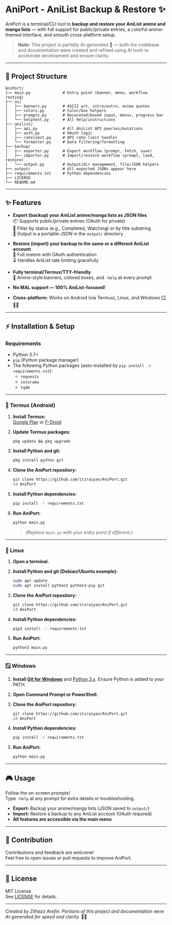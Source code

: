 # AniPort - AniList Backup & Restore ✨

AniPort is a terminal/CLI tool to **backup and restore your AniList anime and manga lists** — with full support for public/private entries, a colorful anime-themed interface, and smooth cross-platform setup.  
> **Note:** This project is partially AI-generated 🤖 — both the codebase and documentation were created and refined using AI tools to accelerate development and ensure clarity.

---

## 🌸 Project Structure

```
AniPort/
├── main.py              # Entry point (banner, menu, workflow routing)
├── ui/
│   ├── banners.py       # ASCII art, intro/outro, anime quotes
│   ├── colors.py        # Color/box helpers
│   ├── prompts.py       # Decorated/boxed input, menus, progress bar
│   └── helptext.py      # All help/instructions
├── anilist/
│   ├── api.py           # All AniList API queries/mutations
│   ├── auth.py          # OAuth logic
│   ├── ratelimit.py     # API rate limit handler
│   └── formatter.py     # Data filtering/formatting
├── backup/
│   ├── exporter.py      # Export workflow (prompt, fetch, save)
│   ├── importer.py      # Import/restore workflow (prompt, load, restore)
│   └── output.py        # Output/dir management, file/JSON helpers
├── output/              # All exported JSONs appear here
├── requirements.txt     # Python dependencies
├── LICENSE
└── README.md
```

---

## ✨ Features

- **Export (backup) your AniList anime/manga lists as JSON files**  
  📦 Supports public/private entries (OAuth for private)  
  🔎 Filter by status (e.g., Completed, Watching) or by title substring  
  💾 Output is a portable JSON in the `output/` directory

- **Restore (import) your backup to the same or a different AniList account**  
  🔐 Full restore with OAuth authentication  
  ⏳ Handles AniList rate limiting gracefully

- **Fully terminal/Termux/TTY-friendly**  
  🎨 Anime-style banners, colored boxes, and `-help` at every prompt

- **No MAL support — 100% AniList-focused!**

- **Cross-platform:** Works on Android (via Termux), Linux, and Windows 🪟🐧📱

---

## ⚡ Installation & Setup

### Requirements

- Python 3.7+
- `pip` (Python package manager)
- The following Python packages (auto-installed by `pip install -r requirements.txt`):
  - `requests`
  - `colorama`
  - `tqdm`

---

### 📱 Termux (Android)

1. **Install Termux:**  
   [Google Play](https://play.google.com/store/apps/details?id=com.termux) or [F-Droid](https://f-droid.org/packages/com.termux/)

2. **Update Termux packages:**
   ```sh
   pkg update && pkg upgrade
   ```

3. **Install Python and git:**
   ```sh
   pkg install python git
   ```

4. **Clone the AniPort repository:**
   ```sh
   git clone https://github.com/itzraiyan/AniPort.git
   cd AniPort
   ```

5. **Install Python dependencies:**
   ```sh
   pip install -r requirements.txt
   ```

6. **Run AniPort:**
   ```sh
   python main.py
   ```
   > *(Replace `main.py` with your entry point if different.)*

---

### 🐧 Linux

1. **Open a terminal.**

2. **Install Python and git (Debian/Ubuntu example):**
   ```sh
   sudo apt update
   sudo apt install python3 python3-pip git
   ```

3. **Clone the AniPort repository:**
   ```sh
   git clone https://github.com/itzraiyan/AniPort.git
   cd AniPort
   ```

4. **Install Python dependencies:**
   ```sh
   pip3 install -r requirements.txt
   ```

5. **Run AniPort:**
   ```sh
   python3 main.py
   ```

---

### 🪟 Windows

1. **Install [Git for Windows](https://git-scm.com/download/win)** and [Python 3.x](https://www.python.org/downloads/). Ensure Python is added to your PATH.

2. **Open Command Prompt or PowerShell.**

3. **Clone the AniPort repository:**
   ```sh
   git clone https://github.com/itzraiyan/AniPort.git
   cd AniPort
   ```

4. **Install Python dependencies:**
   ```sh
   pip install -r requirements.txt
   ```

5. **Run AniPort:**
   ```sh
   python main.py
   ```

---

## 🎮 Usage

Follow the on-screen prompts!  
Type `-help` at any prompt for extra details or troubleshooting.

- **Export:** Backup your anime/manga lists (JSON saved to `output/`)
- **Import:** Restore a backup to any AniList account (OAuth required)
- **All features are accessible via the main menu**

---

## 🤝 Contribution

Contributions and feedback are welcome!  
Feel free to open issues or pull requests to improve AniPort.

---

## 📄 License

MIT License  
See [LICENSE](LICENSE) for details.

---

*Created by Zilhazz Arefin. Portions of this project and documentation were AI-generated for speed and clarity.* 🌸✨